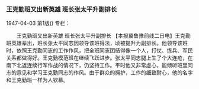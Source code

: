 ### 王克勤班又出新英雄  班长张太平升副排长

1947-04-03
第1版()
专栏：

　　王克勤班又出新英雄
    班长张太平升副排长
    【本报冀鲁豫前线二日电】王克勤班英雄辈出，班长张太平同志因领导该班得法，顷被提升为副排长。他领导该班时，依照王克勤同志的工作作风，把全班同志团结得像一个人，打仗、练兵、军民关系都做得好。王克勤模范班在继续飞跃进步。张太平同志腿上生了个大连疮，在南下北返连续行军作战的情况下，仍坚持工作。平时他又非常虚心，能倾听班里同志的意见和学习王克勤同志的作风。由于群众的拥护，工作的细致耐心，他的名字和王克勤班一样为人钦慕。
